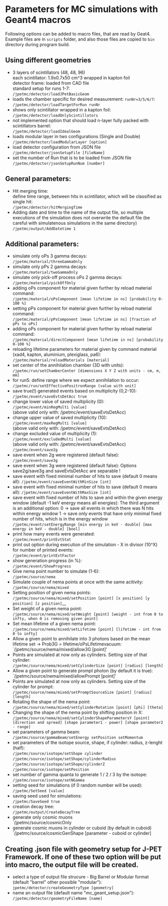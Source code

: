 # Parameters for MC simulations with Geant4 macros
Following options can be added to macro files, that are read by Geat4. Example files are in `scripts` folder, and also those files are copied to `bin` directory during program build.  

## Using different geometries
* 3 layers of scintillators (48, 48, 96)  
  each scintillator: 1.9x0.7x50 cm^3 wrapped in kapton foil  
  detector frame: loaded from CAD file  
  standard setup for runs 1-7:  
 `/jpetmc/detector/loadJPetBasicGeom`  
* loads the chamber specific for desired measurement: `runNr=3/5/6/7`:  
 `/jpetmc/detector/loadTargetForRun runNr`  
* shows only scintillator wrapped in a kapton foil:  
 `/jpetmc/detector/loadOnlyScintillators`  
* not implemented option that should load n-layer fully packed with
  scintillators barrel:  
 `/jpetmc/detector/loadIdealGeom`  
* loads modular layer in two configurations (Single and Double)
 `/jpetmc/detector/loadModularLayer [option]`  
* load detector configuration from JSON file
 `/jpetmc/detector/jsonSetupFile [fileName]`
* set the number of Run that is to be loaded from JSON file
 `/jpetmc/detector/jsonSetupRunNum [number]`

## General parameters:  
* Hit merging time:  
  define time range, between hits in scintillator, which will be classified as single hit:  
 `/jpetmc/detector/hitMergingTime`  
* Adding date and time to the name of the output file, so multiple executions of the simulation
  does not overwrite the default file (be careful with simulatenous simulations in the same directory)  
 `/jpetmc/output/AddDatetime 1`  

## Additional parameters:
* simulate only oPs 3 gamma decays:  
 `/jpetmc/material/threeGammaOnly`  
* simulate only pPs 2 gamma decays:  
 `/jpetmc/material/twoGammaOnly`  
* simulate only pick-off process oPs 2 gamma decays:  
 `/jpetmc/material/pickOffOnly`  
* adding oPs component for material given further by reload material command:  
 `/jpetmc/material/oPsComponent [mean lifetime in ns] [probability 0-100 %]`  
* setting pPs component for material given further by reload material command:  
 `/jpetmc/material/pPsComponent [mean lifetime in ns] [fraction of pPs to oPs]`  
* adding oPs component for material given further by reload material command:  
 `/jpetmc/material/directComponent [mean lifetime in ns] [probability 0-100 %]`  
* reloading lifetime parameters for material given by command material (xad4, kapton, aluminium, plexiglass, pa6):  
 `/jpetmc/material/reloadMaterials [material]`  
* set center of the annihilation chamber (3D with units):  
 `/jpetmc/run/setChamberCenter [dimensions X Y Z with units - cm, m, mm]`  
* for run5: define range where we expect annihilation to occur:   
 `/jpetmc/run/setEffectivePositronRange [value with unit]`  
* save true(!) generated events based on multiplicity (0,2-10):  
 `/jpetmc/event/saveEvtsDetAcc true`  
* change lower value of saved multiplicity (0):  
 `/jpetmc/event/minRegMulti [value]`  
  (above valid only with: /jpetmc/event/saveEvtsDetAcc)  
* change upper value of saved multiplicity (10):  
 `/jpetmc/event/maxRegMulti [value]`  
  (above valid only with: /jpetmc/event/saveEvtsDetAcc)  
* change excluded value of multiplicity (1):  
 `/jpetmc/event/excludedMulti [value]`  
  (above valid only with: /jpetmc/event/saveEvtsDetAcc)  
 `/jpetmc/event/save2g`  
* save event when 2g were registered (default false):  
 `/jpetmc/event/save3g`  
* save event when 3g were registered (default false):
  Options save2g/save3g  and saveEvtsDetAcc are separable !
* save event with fixed minimal number of hits to save (default 0 means all):
 `/jpetmc/event/saveEventWithMinSize [int]`
* save event with fixed minimal number of hits to save (default 0 means all):
 `/jpetmc/event/saveEventWithMaxSize [int]`
* save event with fixed number of hits to save and within the given energy window (default -1 keV energy means all energies):
The third argument is an additional option: 0 -> save all events in which there was N hits within energy window
1 -> save only events that have only minimal fixed number of hits, which is in the energy window
 `/jpetmc/event/setEnergyRange [min energy in keV - double] [max energy in keV - double] [bool]`
* print how many events were generated:  
 `/jpetmc/event/printEvtStat`  
* print out option during execution of the simulation - X in divisor (10^X) for number of printed events:  
 `/jpetmc/event/printEvtFactor`  
* show generation progress (in %):  
 `/jpetmc/event/ShowProgress`  
* Give nema point number to simulate (1-6):  
 `/jpetmc/source/nema`  
* Simulate couple of nema points at once with the same acitivity:  
 `/jpetmc/source/nema/mixed`  
* Setting position of given nema points:  
 `/jpetmc/source/nema/mixed/setPosition [point] [x position] [y position] [z position]`__
* Set weight of a given nema point:  
 `/jpetmc/source/nema/mixed/setWeight [point] [weight - int from 0 to infty, when 0 is removing given point]`  
* Set mean lifetime of a given nema point:  
 `/jpetmc/source/nema/mixed/setLifetime [point] [lifetime - int from 0 to infty]`  
* Allow a given point to annihilate into 3 photons based on the mean lifetime set -> Prob3G = lifetime/oPsLifetimevacuum:  
 `/jpetmc/source/nema/mixed/allow3G [point]'  
* Points are simulated at now only as cylinders. Setting size of that cylinder:  
 `/jpetmc/source/nema/mixed/setCylinderSize [point] [radius] [length]`  
* Allow a given point to generate prompt photon (by default it is true):  
 `/jpetmc/source/nema/mixed/allowPrompt [point]'  
* Points are simulated at now only as cylinders. Setting size of the cylinder for prompt:  
 `/jpetmc/source/nema/mixed/setPromptSourceSize [point] [radius] [length]`  
* Rotating the shape of the nema point:  
 `/jpetmc/source/nema/mixed/setCylinderRotation [point] [phi] [theta]`  
* Changing the shape of the nema point by shifting position in X:  
 `/jpetmc/source/nema/mixed/setCylinderShapeParametersY [point] [direction and spread] [shape parameter1 - power] [shape parameter2 - range]`  
* set parameters of gamma beam:  
 `/jpetmc/source/gammaBeam/setEnergy setPosition setMomentum`  
* set parameters of the isotope source, shape, if cylinder: radius, z-lenght (half):  
 `/jpetmc/source/isotope/setShape cylinder`  
 `/jpetmc/source/isotope/setShape/cylinderRadius`  
 `/jpetmc/source/isotope/setShape/cylinderZ`  
 `/jpetmc/source/isotope/setPosition`  
* set number of gamma quanta to generate 1 / 2 / 3 by the isotope:  
 `/jpetmc/source/isotope/setNGamma`  
* setting seed for simulations (if 0 random number will be used):  
 `/jpetmc/SetSeed [value]`  
* saving seed used for simulations:  
 `/jpetmc/SaveSeed true`  
* creation decay tree:  
 `/jpetmc/output/CreateDecayTree`  
* generate only cosmic muons  
 `/jpetmc/source/cosmicOnly
* generate cosmic muons in cylinder or cuboid (by default in cuboid)  
 `/jpetmc/source/cosmicGenShape [parameter - cuboid or cylinder]

## Creating .json file with geometry setup for J-PET Framework. If one of these two option will be put into macro, the output file will be created.
* select a type of output file strucure - Big Barrel or Modular format (default "barrel" other possible "modular"):  
 `jpetmc/detector/createGeometryType [geometry]`
* name an output file (default name "mc_geant_setup.json"):  
 `/jpetmc/detector/geometryFileName [name]`  
